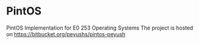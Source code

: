 # PintOS
PintOS Implementation for E0 253 Operating Systems
The project is hosted on https://bitbucket.org/peyushs/pintos-peyush
